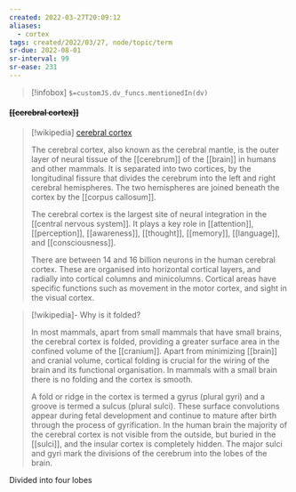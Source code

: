 ```yaml
---
created: 2022-03-27T20:09:12 
aliases:
  - cortex
tags: created/2022/03/27, node/topic/term
sr-due: 2022-08-01
sr-interval: 99
sr-ease: 231
---
```

> [!infobox]
`$=customJS.dv_funcs.mentionedIn(dv)`

#### <s class="topic-title">[[cerebral cortex]]</s>

> [!wikipedia] [cerebral cortex](https://en.wikipedia.org/wiki/Cerebral%20cortex)
> 
> The cerebral cortex, also known as the cerebral mantle, is the outer layer of neural tissue of the [[cerebrum]] of the [[brain]] in humans and other mammals.  It is separated into two cortices, by the longitudinal fissure that divides the cerebrum into the left and right cerebral hemispheres. The two hemispheres are joined beneath the cortex by the [[corpus callosum]]. 
> 
> The cerebral cortex is the largest site of neural integration in the [[central nervous system]]. It plays a key role in  [[attention]], [[perception]], [[awareness]], [[thought]], [[memory]], [[language]], and [[consciousness]].
> 
> 
> There are between 14 and 16 billion neurons in the human cerebral cortex. These are organised into horizontal cortical layers, and radially into cortical columns and minicolumns. Cortical areas have specific functions such as movement in the motor cortex, and sight in the visual cortex.

> [!wikipedia]- Why is it folded?
> 
> In most mammals, apart from small mammals that have small brains, the cerebral cortex is folded, providing a greater surface area in the confined volume of the [[cranium]]. Apart from minimizing [[brain]] and cranial volume, cortical folding is crucial for the wiring of the brain and its functional organisation. In mammals with a small brain there is no folding and the cortex is smooth.
> 
> A fold or ridge in the cortex is termed a gyrus (plural gyri) and a groove is termed a sulcus (plural sulci). These surface convolutions appear during fetal development and continue to mature after birth through the process of gyrification. In the human brain the majority of the cerebral cortex is not visible from the outside, but buried in the [[sulci]], and the insular cortex is completely hidden. The major sulci and gyri mark the divisions of the cerebrum into the lobes of the brain.

Divided into four lobes
